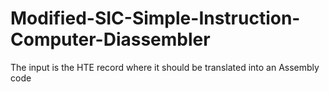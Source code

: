 # Modified-SIC-Simple-Instruction-Computer-Diassembler
The input is the HTE record where it should be translated into an Assembly code
